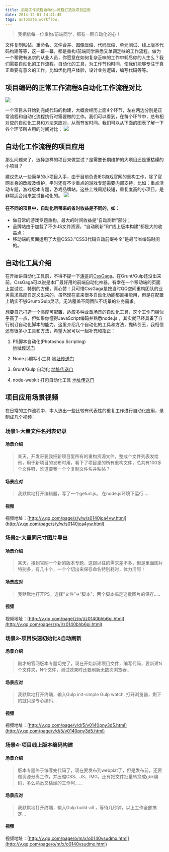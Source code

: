 ```yaml
---
title: 前端工作流程自动化—流程打造及项目应用
date: 2014-12-01 14:41:45
tags: automate,workflow,
---
```


> 我相信每一位重构/前端同学，都有一颗自动化的心！

文件复制粘帖、重命名、文件合并、图像压缩、代码压缩、单元测试、线上版本代码构建等等，这一幕一幕，都是重构/前端同学熟悉又单调乏味的工作流程。做为一个稍微有追求的从业人员，你愿意在如何复杂乏味的工作中耗尽你的人生么？我们需要自动化的工作流程，自动化的工具，为工作节约时间，使我们能够专注于真正重要有意义的工作，比如优化用户体验，设计业务逻辑，编写代码等等。


## 项目编码的正常工作流程&自动化工作流程对比
![](http://iamsonic-1253772978.cosgz.myqcloud.com/blog/automate-corpus/1.png)


一个项目从开始到完成代码的构建，大概会经历上面4个环节，左右两边分别是正常流程和自动化流程执行时需要做的工作。我们可以看到，在每个环节中，总有相对应的自动化工具和方法来应对，从而节省时间。我们可以从下面的图表了解一下各个环节所占用的时间对比：
![](http://iamsonic-1253772978.cosgz.myqcloud.com/blog/automate-corpus/2.png)


## 自动化工作流程的项目应用

那么问题来了，选择怎样的项目来做尝试？是需要长期维护的大项目还是重枯燥的小项目？
 
建议先从一些简单的小项目入手，由于目前负责IEG游戏官网的重构工作，除了官网本身的改版及维护，平时还有不少重点的游戏专题需要内部支持，比如：重点活动专题，游戏版本专题，游戏品牌站。这些上线周期较短，重复度高的小项目，是非常适合用来尝试自动化的。
![](http://iamsonic-1253772978.cosgz.myqcloud.com/blog/automate-corpus/3.png)

#### 在不同的项目中，自动化所带来的省时收益是不同的，如：

- 做日常的游戏专题重构，最大的时间收益是“自动刷新”部分；
- 品牌站由于加载了不少JS文件资源，“自动刷新”和“线上版本构建”都是大的收益点；
- 移动端的页面运用了大量CSS3.“CSS3代码自动前缀补全”是最节省编码时间的。


## 自动化工具介绍

在开始讲自动化工具前，不得不提一下[涛哥](http://www.99css.com/)的[CssGaga](http://www.99css.com/cssgaga/)。在Grunt/Gulp还没出来前，CssGaga可以说是本厂最好用的前端自动化神器。有幸在一个移动端的页面上尝试过，特别的方便，真心赞！只可惜CssGaga是按当时QQ空间重构团队的业务需求高度自定义出来的，虽然现在拿来很多自动化功能都直接能用，但是在配置上确实不够Grunt/Gulp灵活，无法覆盖不同团队不场景的业务需求。

想要自己打造一个高度可配置，适应多种业备场景的自动化工具，这个工作门槛似乎高了一点，但如果你懂得JavaScript编码并熟悉node.js ，其实就已经具备了自行制订自动化脚本的能力。这里介绍几个自动化的工具和方法，抛砖引玉，我相信还有很多小工具和方法，希望大家可以一起补充和指正：


1. PS脚本自动化(Photoshop Scripting)  
   [地址传送门](/2014/11/18/automate-ps-scripts/)

2. Node.js编写小工具
   [地址传送门](/2014/11/25/automate-node-script/)

3. Grunt/Gulp 自动化
   [地址传送门](/2014/11/21/automate-grunt-gulp/)

4. node-webkit 打包自动化工具
   [地址传送门](/2015/06/23/automate-node-webkit/)

## 项目应用场景视频

在日常的工作流程中，本人选出一些比较有代表性的重复工作进行自动化应用，录制成几个视频：

### 场景1-大量文件名列表记录
#### 场景介绍 
> 某天，开发哥要我把新项目里所有的重构资源文件，整成个文件列表发给他，用于新项目的发布时用，看下了项目里的所有重构文件，总共有100多个文件呀，难道要我一个个复制文件名并粘帖？

#### 场景应对 
> 我默默地打开编辑器，写了一个geturl.js。 在node.js环境下运行.....  

#### 视频 
视频地址：[http://v.qq.com/page/s/y/w/s0140jca4yw.html](http://v.qq.com/page/s/y/w/s0140jca4yw.html)



### 场景2-大量同尺寸图片导出
#### 场景介绍 
> 某天，接到官网一个新的版本专题，这跟以往的需求差不多，但是里面图片特别多，有几十个，一个个切出来保存命名特别耗时，体力活阿！

#### 场景应对 
> 我默默地打开PS，选择“文件”=>“脚本”，两个脚本搞定这批图片的保存.....

#### 视频 
视频地址：[http://v.qq.com/page/z/p/i/z0140bhb6pi.html](http://v.qq.com/page/z/p/i/z0140bhb6pi.html)


### 场景3-项目快速初始化&自动刷新
#### 场景介绍 
> 刚才的官网版本专题切完了，现在开始新建项目文件，编写代码，要新建N个文件夹，N个文件，测试效果时还要刷新无数次浏览器…

#### 场景应对 
> 我默默地打开终端，输入Gulp init-simple   Gulp watch. 打开浏览器，剩下的就只是专心编码...

#### 视频 
视频地址：[http://v.qq.com/page/v/d/5/v0140pny3d5.html](http://v.qq.com/page/v/d/5/v0140pny3d5.html)



### 场景4-项目线上版本编码构建
#### 场景介绍 
> 版本专题终于编写完代码了，现在要发布到webplat了，但是发布前，还要做资源分离工作，并压缩CSS、JS、IMG，还有把文件批量转换成gbk编码，多么熟悉又枯燥的工作阿......

#### 场景应对 
> 我默默地打开终端，输入Gulp build-all ，等待几秒钟，以上工作全部搞定...

#### 视频 
视频地址：[http://v.qq.com/page/o/m/x/o0140vsudmx.html](http://v.qq.com/page/o/m/x/o0140vsudmx.html)
